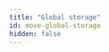 ```yaml
---
title: "Global storage"
id: move-global-storage
hidden: false
---
```

<CardsWrapper cardsPerRow={2}>
    <OverlayCard
        to="/docs/move/move-global-storage/move-global-storage-structure"
        icon="img/intro-to-global-storage.svg"
        iconDark="img/intro-to-global-storage-dark.svg"
        title="Global Storage Structure"
        description="The purpose of Move programs is to read from and write to a persistent global storage"
    />
    <OverlayCard
        to="/docs/move/move-global-storage/move-global-storage-operators"
        icon="img/intro-to-global-storage.svg"
        iconDark="img/intro-to-global-storage-dark.svg"
        title="Global Storage Operators"
        description="Move programs can create, delete, and update resources in global storage using five instructions"
    />
</CardsWrapper>